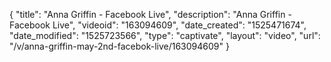{
    "title": "Anna Griffin - Facebook Live",
    "description": "Anna Griffin - Facebook Live",
    "videoid": "163094609",
    "date_created": "1525471674",
    "date_modified": "1525723566",
    "type": "captivate",
    "layout": "video",
    "url": "\/v\/anna-griffin-may-2nd-facebok-live\/163094609"
}